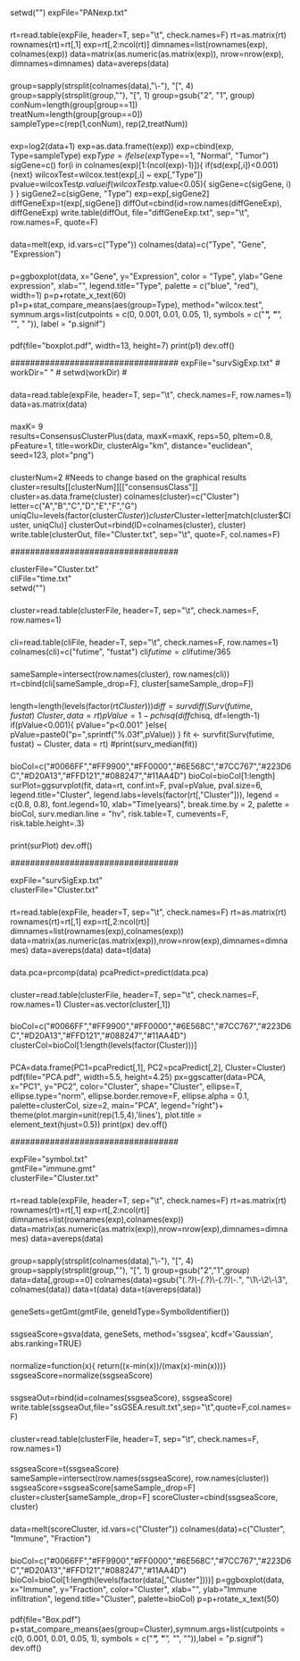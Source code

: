 ###
setwd("") 
expFile="PANexp.txt" 
###
rt=read.table(expFile, header=T, sep="\t", check.names=F)
rt=as.matrix(rt)
rownames(rt)=rt[,1]
exp=rt[,2:ncol(rt)]
dimnames=list(rownames(exp), colnames(exp))
data=matrix(as.numeric(as.matrix(exp)), nrow=nrow(exp), dimnames=dimnames)
data=avereps(data)

###
group=sapply(strsplit(colnames(data),"\\-"), "[", 4)
group=sapply(strsplit(group,""), "[", 1)
group=gsub("2", "1", group)
conNum=length(group[group==1])       
treatNum=length(group[group==0])     
sampleType=c(rep(1,conNum), rep(2,treatNum))

###
exp=log2(data+1)
exp=as.data.frame(t(exp))
exp=cbind(exp, Type=sampleType)
exp$Type=ifelse(exp$Type==1, "Normal", "Tumor")
sigGene=c()
for(i in colnames(exp)[1:(ncol(exp)-1)]){
	if(sd(exp[,i])<0.001){next}
	wilcoxTest=wilcox.test(exp[,i] ~ exp[,"Type"])
	pvalue=wilcoxTest$p.value
	if(wilcoxTest$p.value<0.05){
		sigGene=c(sigGene, i)
	}
}
sigGene2=c(sigGene, "Type")
exp=exp[,sigGene2]
diffGeneExp=t(exp[,sigGene])
diffOut=cbind(id=row.names(diffGeneExp), diffGeneExp)
write.table(diffOut, file="diffGeneExp.txt", sep="\t", row.names=F, quote=F)

###
data=melt(exp, id.vars=c("Type"))
colnames(data)=c("Type", "Gene", "Expression")

###
p=ggboxplot(data, x="Gene", y="Expression", color = "Type", 
	     ylab="Gene expression",
	     xlab="",
	     legend.title="Type",
	     palette = c("blue", "red"),
	     width=1)
p=p+rotate_x_text(60)
p1=p+stat_compare_means(aes(group=Type),
	      method="wilcox.test",
	      symnum.args=list(cutpoints = c(0, 0.001, 0.01, 0.05, 1), symbols = c("***", "**", "*", " ")),
	      label = "p.signif")

###
pdf(file="boxplot.pdf", width=13, height=7)
print(p1)
dev.off()

##################################
expFile="survSigExp.txt"      #
workDir=" "     #
setwd(workDir)       #

###
data=read.table(expFile, header=T, sep="\t", check.names=F, row.names=1)
data=as.matrix(data)

###
maxK= 9     
results=ConsensusClusterPlus(data,
              maxK=maxK,
              reps=50,
              pItem=0.8,
              pFeature=1,
              title=workDir,
              clusterAlg="km",
              distance="euclidean",
              seed=123,
              plot="png")

###
clusterNum=2      #Needs to change based on the graphical results
cluster=results[[clusterNum]][["consensusClass"]]
cluster=as.data.frame(cluster)
colnames(cluster)=c("Cluster")
letter=c("A","B","C","D","E","F","G")
uniqClu=levels(factor(cluster$Cluster))
cluster$Cluster=letter[match(cluster$Cluster, uniqClu)]
clusterOut=rbind(ID=colnames(cluster), cluster)
write.table(clusterOut, file="Cluster.txt", sep="\t", quote=F, col.names=F)

##################################

clusterFile="Cluster.txt"   
cliFile="time.txt"            
setwd("")      

###
cluster=read.table(clusterFile, header=T, sep="\t", check.names=F, row.names=1)

###
cli=read.table(cliFile, header=T, sep="\t", check.names=F, row.names=1)
colnames(cli)=c("futime", "fustat")
cli$futime=cli$futime/365

###
sameSample=intersect(row.names(cluster), row.names(cli))
rt=cbind(cli[sameSample,,drop=F], cluster[sameSample,,drop=F])

###
length=length(levels(factor(rt$Cluster)))
diff=survdiff(Surv(futime, fustat) ~ Cluster, data = rt)
pValue=1-pchisq(diff$chisq, df=length-1)
if(pValue<0.001){
	pValue="p<0.001"
}else{
	pValue=paste0("p=",sprintf("%.03f",pValue))
}
fit <- survfit(Surv(futime, fustat) ~ Cluster, data = rt)
#print(surv_median(fit))

###
bioCol=c("#0066FF","#FF9900","#FF0000","#6E568C","#7CC767","#223D6C","#D20A13","#FFD121","#088247","#11AA4D")
bioCol=bioCol[1:length]
surPlot=ggsurvplot(fit, 
		           data=rt,
		           conf.int=F,
		           pval=pValue,
		           pval.size=6,
		           legend.title="Cluster",
		           legend.labs=levels(factor(rt[,"Cluster"])),
		           legend = c(0.8, 0.8),
		           font.legend=10,
		           xlab="Time(years)",
		           break.time.by = 2,
		           palette = bioCol,
		           surv.median.line = "hv",
		           risk.table=T,
		           cumevents=F,
		           risk.table.height=.3)

###
print(surPlot)
dev.off()

##################################

expFile="survSigExp.txt"       
clusterFile="Cluster.txt"      
    

###
rt=read.table(expFile, header=T, sep="\t", check.names=F)
rt=as.matrix(rt)
rownames(rt)=rt[,1]
exp=rt[,2:ncol(rt)]
dimnames=list(rownames(exp),colnames(exp))
data=matrix(as.numeric(as.matrix(exp)),nrow=nrow(exp),dimnames=dimnames)
data=avereps(data)
data=t(data)

###
data.pca=prcomp(data)
pcaPredict=predict(data.pca)

###
cluster=read.table(clusterFile, header=T, sep="\t", check.names=F, row.names=1)
Cluster=as.vector(cluster[,1])

###
bioCol=c("#0066FF","#FF9900","#FF0000","#6E568C","#7CC767","#223D6C","#D20A13","#FFD121","#088247","#11AA4D")
clusterCol=bioCol[1:length(levels(factor(Cluster)))]

###
PCA=data.frame(PC1=pcaPredict[,1], PC2=pcaPredict[,2], Cluster=Cluster)
pdf(file="PCA.pdf", width=5.5, height=4.25)
px=ggscatter(data=PCA, x="PC1", y="PC2", color="Cluster", shape="Cluster", 
	         ellipse=T, ellipse.type="norm", ellipse.border.remove=F, ellipse.alpha = 0.1,
	         palette=clusterCol, size=2, main="PCA", legend="right")+
	         theme(plot.margin=unit(rep(1.5,4),'lines'), plot.title = element_text(hjust=0.5))
print(px)
dev.off()

##################################

expFile="symbol.txt"          
gmtFile="immune.gmt"           
clusterFile="Cluster.txt"     

###
rt=read.table(expFile, header=T, sep="\t", check.names=F)
rt=as.matrix(rt)
rownames(rt)=rt[,1]
exp=rt[,2:ncol(rt)]
dimnames=list(rownames(exp),colnames(exp))
data=matrix(as.numeric(as.matrix(exp)),nrow=nrow(exp),dimnames=dimnames)
data=avereps(data)

###
group=sapply(strsplit(colnames(data),"\\-"), "[", 4)
group=sapply(strsplit(group,""), "[", 1)
group=gsub("2","1",group)
data=data[,group==0]
colnames(data)=gsub("(.*?)\\-(.*?)\\-(.*?)\\-.*", "\\1\\-\\2\\-\\3", colnames(data))
data=t(data)
data=t(avereps(data))

###
geneSets=getGmt(gmtFile, geneIdType=SymbolIdentifier())

###
ssgseaScore=gsva(data, geneSets, method='ssgsea', kcdf='Gaussian', abs.ranking=TRUE)
###
normalize=function(x){
  return((x-min(x))/(max(x)-min(x)))}
ssgseaScore=normalize(ssgseaScore)
###
ssgseaOut=rbind(id=colnames(ssgseaScore), ssgseaScore)
write.table(ssgseaOut,file="ssGSEA.result.txt",sep="\t",quote=F,col.names=F)

###
cluster=read.table(clusterFile, header=T, sep="\t", check.names=F, row.names=1)

####
ssgseaScore=t(ssgseaScore)
sameSample=intersect(row.names(ssgseaScore), row.names(cluster))
ssgseaScore=ssgseaScore[sameSample,,drop=F]
cluster=cluster[sameSample,,drop=F]
scoreCluster=cbind(ssgseaScore, cluster)

###
data=melt(scoreCluster, id.vars=c("Cluster"))
colnames(data)=c("Cluster", "Immune", "Fraction")

###
bioCol=c("#0066FF","#FF9900","#FF0000","#6E568C","#7CC767","#223D6C","#D20A13","#FFD121","#088247","#11AA4D")
bioCol=bioCol[1:length(levels(factor(data[,"Cluster"])))]
p=ggboxplot(data, x="Immune", y="Fraction", color="Cluster",
     xlab="",
     ylab="Immune infiltration",
     legend.title="Cluster",
     palette=bioCol)
p=p+rotate_x_text(50)

####
pdf(file="Box.pdf")
p+stat_compare_means(aes(group=Cluster),symnum.args=list(cutpoints = c(0, 0.001, 0.01, 0.05, 1), symbols = c("***", "**", "*", "")),label = "p.signif")
dev.off()
